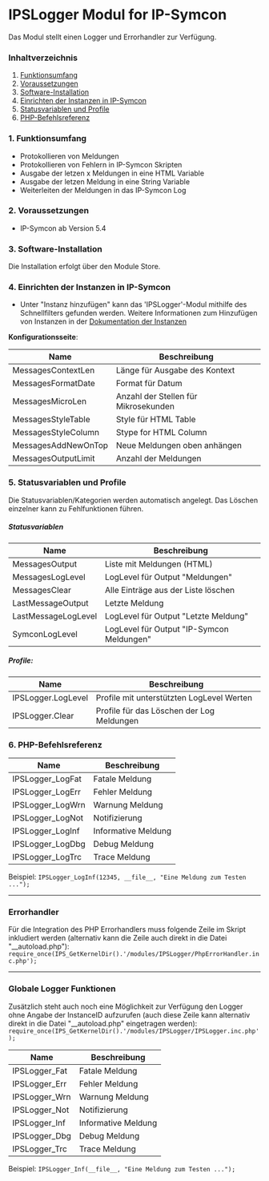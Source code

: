 # IPSLogger Modul for IP-Symcon

Das Modul stellt einen Logger und Errorhandler zur Verfügung.

### Inhaltverzeichnis

1. [Funktionsumfang](#1-funktionsumfang)
2. [Voraussetzungen](#2-voraussetzungen)
3. [Software-Installation](#3-software-installation)
4. [Einrichten der Instanzen in IP-Symcon](#4-einrichten-der-instanzen-in-ip-symcon)
5. [Statusvariablen und Profile](#5-statusvariablen-und-profile)
6. [PHP-Befehlsreferenz](#6-php-befehlsreferenz)

### 1. Funktionsumfang

* Protokollieren von Meldungen
* Protokollieren von Fehlern in IP-Symcon Skripten
* Ausgabe der letzen x Meldungen in eine HTML Variable
* Ausgabe der letzen Meldung in eine String Variable
* Weiterleiten der Meldungen in das IP-Symcon Log

### 2. Voraussetzungen

- IP-Symcon ab Version 5.4

### 3. Software-Installation

Die Installation erfolgt über den Module Store.

### 4. Einrichten der Instanzen in IP-Symcon

- Unter "Instanz hinzufügen" kann das 'IPSLogger'-Modul mithilfe des Schnellfilters gefunden werden.
Weitere Informationen zum Hinzufügen von Instanzen in der [Dokumentation der Instanzen](https://www.symcon.de/service/dokumentation/konzepte/instanzen/#Instanz_hinzufügen)

__Konfigurationsseite__:

Name                          | Beschreibung
----------------------------- | ---------------------------------
MessagesContextLen            | Länge für Ausgabe des Kontext 
MessagesFormatDate            | Format für Datum
MessagesMicroLen              | Anzahl der Stellen für Mikrosekunden
MessagesStyleTable            | Style für HTML Table
MessagesStyleColumn           | Stype for HTML Column
MessagesAddNewOnTop           | Neue Meldungen oben anhängen
MessagesOutputLimit           | Anzahl der Meldungen

### 5. Statusvariablen und Profile

Die Statusvariablen/Kategorien werden automatisch angelegt. Das Löschen einzelner kann zu Fehlfunktionen führen.

##### Statusvariablen

Name                          | Beschreibung
----------------------------- | ---------------------------------
MessagesOutput                | Liste mit Meldungen (HTML)
MessagesLogLevel              | LogLevel für Output "Meldungen"
MessagesClear                 | Alle Einträge aus der Liste löschen
LastMessageOutput             | Letzte Meldung
LastMessageLogLevel           | LogLevel für Output "Letzte Meldung"
SymconLogLevel                | LogLevel für Output "IP-Symcon Meldungen"


##### Profile:

Name                          | Beschreibung
----------------------------- | ---------------------------------
IPSLogger.LogLevel            | Profile mit unterstützten LogLevel Werten
IPSLogger.Clear               | Profile für das Löschen der Log Meldungen

### 6. PHP-Befehlsreferenz

Name                          | Beschreibung
----------------------------- | ---------------------------------
IPSLogger_LogFat              | Fatale Meldung 
IPSLogger_LogErr              | Fehler Meldung 
IPSLogger_LogWrn              | Warnung Meldung 
IPSLogger_LogNot              | Notifizierung
IPSLogger_LogInf              | Informative Meldung
IPSLogger_LogDbg              | Debug Meldung 
IPSLogger_LogTrc              | Trace Meldung 

Beispiel:
```IPSLogger_LogInf(12345, __file__, "Eine Meldung zum Testen ...");```

----------
### Errorhandler

Für die Integration des PHP Errorhandlers muss folgende Zeile im Skript inkludiert werden (alternativ kann die Zeile auch direkt in die Datei "__autoload.php"):
```require_once(IPS_GetKernelDir().'/modules/IPSLogger/PhpErrorHandler.inc.php');```

----------
### Globale Logger Funktionen

Zusätzlich steht auch noch eine Möglichkeit zur Verfügung den Logger ohne Angabe der InstanceID aufzurufen (auch diese Zeile kann alternativ direkt in die Datei "__autoload.php" eingetragen werden):
```require_once(IPS_GetKernelDir().'/modules/IPSLogger/IPSLogger.inc.php');```

Name                          | Beschreibung
----------------------------- | ---------------------------------
IPSLogger_Fat                 | Fatale Meldung 
IPSLogger_Err                 | Fehler Meldung 
IPSLogger_Wrn                 | Warnung Meldung 
IPSLogger_Not                 | Notifizierung
IPSLogger_Inf                 | Informative Meldung
IPSLogger_Dbg                 | Debug Meldung 
IPSLogger_Trc                 | Trace Meldung 

Beispiel:
```IPSLogger_Inf(__file__, "Eine Meldung zum Testen ...");```
